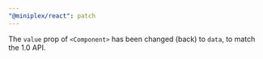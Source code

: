 ```yaml
---
"@miniplex/react": patch
---
```


The `value` prop of `<Component>` has been changed (back) to `data`, to match the 1.0 API.
